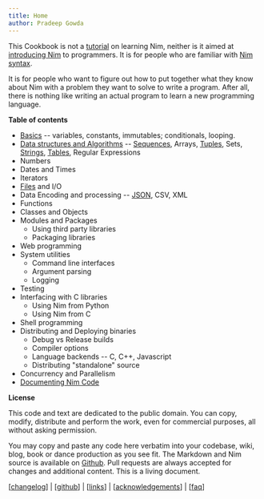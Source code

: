 ```yaml
---
title: Home
author: Pradeep Gowda
---
```


This Cookbook is not a [tutorial](https://nim-lang.org/docs/tut1.html) on learning Nim, neither is it aimed at [introducing Nim](http://howistart.org/posts/nim/1/index.html) to programmers. It is for people who are familiar with [Nim syntax](https://nim-lang.org/docs/manual.html).

It is for people who want to figure out how to put together what they know about Nim with a problem they want to solve to write a program.
After all, there is nothing like writing an actual program to learn a new programming language.


**Table of contents**

* [Basics](basics.html) -- variables, constants, immutables; conditionals, looping.
* [Data structures and Algorithms](dsalgo.html) -- [Sequences](sequences.html),  Arrays, [Tuples](tuples.html), Sets, [Strings](strings.html), [Tables](tables.html), Regular Expressions
* Numbers
* Dates and Times
* Iterators
* [Files](files.html) and I/O
* Data Encoding and processing -- [JSON](json.html), CSV, XML
* Functions
* Classes and Objects
* Modules and Packages
	+ Using third party libraries
	+ Packaging libraries
* Web programming
* System utilities
	+ Command line interfaces
	+ Argument parsing
	+ Logging
* Testing
* Interfacing with C libraries
	+ Using Nim from Python
	+ Using Nim from C
* Shell programming
* Distributing and Deploying binaries
	+ Debug vs Release builds
	+ Compiler options
	+ Language backends -- C, C++, Javascript
	+ Distributing "standalone" source
* Concurrency and Parallelism
* [Documenting Nim Code](docs.html)



**License**

This code and text are dedicated to the public domain. You can copy, modify, distribute and perform the work, even for commercial purposes, all without asking permission.

You may copy and paste any code here verbatim into your codebase, wiki, blog, book or dance production as you see fit. The Markdown and Nim source is available on [Github](https://github.com/btbytes/nim-cookbook/). Pull requests are always accepted for changes and additional content. This is a living document.

[[changelog](changelog.html)] | [[github](https://github.com/btbytes/nim-cookbook/)] | [[links](links.html)] | [[acknowledgements](acknowledgements.html)] | [[faq](faq.html)]
